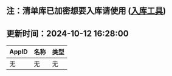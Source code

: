 ## 注：清单库已加密想要入库请使用 ([入库工具](https://github.com/BlankTMing/ManifestAutoUpdate/releases))

## 更新时间：2024-10-12 16:28:00
| AppID | 名称 | 类型  |
| :-------------------- | :----------------------------- | :----------- |
| 无 | 无 | 无 |
